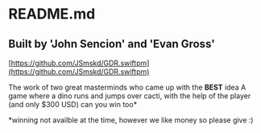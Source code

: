 #  README.md


## Built by 'John Sencion' and 'Evan Gross'

[https://github.com/JSmskd/GDR.swiftpm](https://github.com/JSmskd/GDR.swiftpm)

The work of two great masterminds who came up with the **BEST** idea
A game where a dino runs and jumps over cacti, with the help of the player (and only $300 USD) can you win too*


*winning not availble at the time, however we like money so please give  :)
